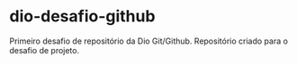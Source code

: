 # dio-desafio-github
Primeiro desafio de repositório da Dio Git/Github.
Repositório criado para o desafio de projeto.
